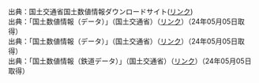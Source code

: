 出典：国土交通省国土数値情報ダウンロードサイト([リンク](https://nlftp.mlit.go.jp/ksj/index.html))  
出典：「国土数値情報（データ）」（国土交通省）（[リンク](https://nlftp.mlit.go.jp/ksj/gml/datalist/KsjTmplt-G08-2015.html)）（24年05月05日取得）  
出典：「国土数値情報（データ）」（国土交通省）（[リンク](https://nlftp.mlit.go.jp/ksj/gml/datalist/KsjTmplt-N12-2021.html)）（24年05月05日取得）  
出典：「国土数値情報（鉄道データ）」（国土交通省）（[リンク](https://nlftp.mlit.go.jp/ksj/gml/datalist/KsjTmplt-N02-2022.html)）（24年05月05日取得）  